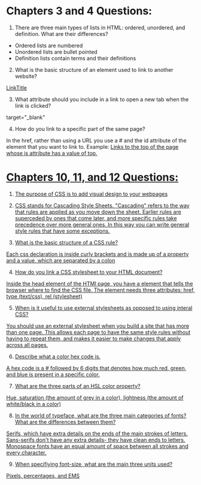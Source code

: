 # Chapters 3 and 4 Questions:

1. There are three main types of lists in HTML: ordered, unordered, and definition. What are their differences?

* Ordered lists are numbered
* Unordered lists are bullet pointed
* Definition lists contain terms and their definitions

2. What is the basic structure of an element used to link to another website?

<a href="websiteURL">LinkTitle</a>

3. What attribute should you include in a link to open a new tab when the link is clicked?

target="_blank"

4. How do you link to a specific part of the same page?

In the href, rather than using a URL you use a # and the id attribute of the element that you want to link to. Example:
<a href="#top"> Links to the top of the page whose is attribute has a value of top.

# Chapters 10, 11, and 12 Questions:

1. The purpose of CSS is to add visual design to your webpages

2. CSS stands for Cascading Style Sheets. "Cascading" refers to the way that rules are applied as you move down the sheet. Earlier rules are superceded by ones that come later, and more specific rules take precedence over more general ones. In this way you can write general style rules that have some exceptions.

3. What is the basic structure of a CSS rule?

Each css declaration is inside curly brackets and is made up of a property and a value, which are separated by a colon

4. How do you link a CSS stylesheet to your HTML document?

Inside the head element of the HTMl page, you have a <link> element that tells the browser where to find the CSS file. The <link> element needs three attributes: href, type (text/css), rel (stylesheet)

5. When is it useful to use external stylesheets as opposed to using interal CSS?

You should use an external stylesheet when you build a site that has more than one page. This allows each page to have the same style rules without having to repeat them, and makes it easier to make changes that apply across all pages.

6. Describe what a color hex code is.

A hex code is a # followed by 6 digits that denotes how much red, green, and blue is present in a specific color.

7. What are the three parts of an HSL color property?

Hue, saturation (the amount of grey in a color), lightness (the amount of white/black in a color)

8. In the world of typeface, what are the three main categories of fonts? What are the differences between them?

Serifs, which have extra details on the ends of the main strokes of letters. Sans-serifs don't have any extra details- they have clean ends to letters. Monospace fonts have an equal amount of space between all strokes and every character.

9. When specifiying font-size, what are the main three units used?

Pixels, percentages, and EMS
